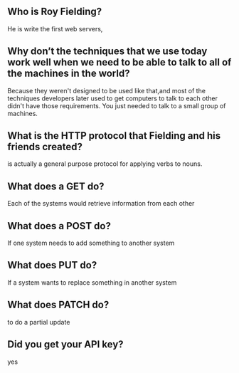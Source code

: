 ## Who is Roy Fielding?
He is write the first web servers,
## Why don’t the techniques that we use today work well when we need to be able to talk to all of the machines in the world?
Because they weren't designed to be used like that,and most of the techniques developers later used to get computers to talk to each other didn't have those requirements. You just needed to talk to a small group of machines.
## What is the HTTP protocol that Fielding and his friends created?
 is actually a general purpose protocol for applying verbs to nouns.
## What does a GET do?
  Each of the systems would retrieve information from each other
## What does a POST do?
If one system needs to add something to another system
## What does PUT do?
If a system wants to replace something in another system
## What does PATCH do?
to do a partial update
## Did you get your API key?
yes
